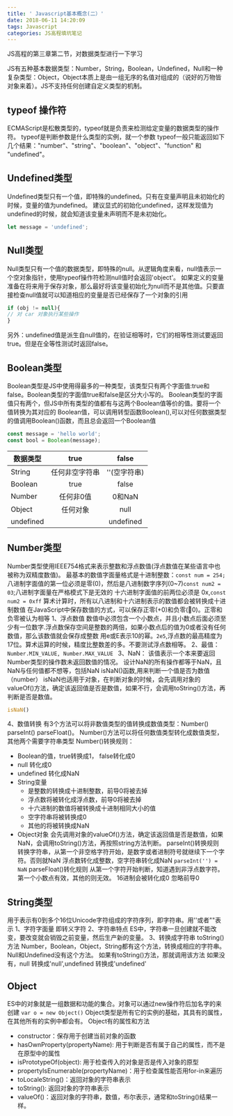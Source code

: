 ```yaml
---
title: ' Javascript基本概念(二）'
date: 2018-06-11 14:20:09
tags: Javascript
categories: JS高程填坑笔记
---
```

JS高程的第三章第二节，对数据类型进行一下学习

JS有五种基本数据类型：Number，String，Boolean，Undefined，Null和一种复杂类型：Object，Object本质上是由一组无序的名值对组成的（说好的万物皆对象来着）。JS不支持任何创建自定义类型的机制。

## typeof 操作符
ECMAScript是松散类型的，typeof就是负责来检测给定变量的数据类型的操作符。
typeof是判断参数是什么类型的实例，就一个参数
typeof一般只能返回如下几个结果："number"、"string"、"boolean"、"object"、"function" 和 "undefined"。

## Undefined类型
Undefined类型只有一个值，即特殊的undefined。只有在变量声明且未初始化的时候，变量的值为undefined。
建议显式的初始化undefined，这样发现值为undefined的时候，就会知道该变量未声明而不是未初始化。
```javascript
let message = 'undefined';
```

## Null类型
Null类型只有一个值的数据类型，即特殊的null。从逻辑角度来看，null值表示一个空对象指针，使用typeof操作符检测null值时会返回'object'。
如果定义的变量准备在将来用于保存对象，那么最好将该变量初始化为null而不是其他值。只要直接检查null值就可以知道相应的变量是否已经保存了一个对象的引用
```javascript
if (obj != null){
// 对 car 对象执行某些操作
}
```
另外：undefined值是派生自null值的，在验证相等时，它们的相等性测试要返回true。但是在全等性测试时返回false。

## Boolean类型
Boolean类型是JS中使用得最多的一种类型，该类型只有两个字面值:true和false。Boolean类型的字面值true和false是区分大小写的。
Boolean类型的字面值只有两个，但JS中所有类型的值都有与这两个Boolean值等价的值。要将一个值转换为其对应的 Boolean值，可以调用转型函数Boolean(),可以对任何数据类型的值调用Boolean()函数，而且总会返回一个Boolean值
```javascript
const message = 'hello world';
const bool = Boolean(message);
```
| 数据类型 | true | false 
| ----------- |:-----------:| :--:
| String | 任何非空字符串 | ''(空字符串)
| Boolean | true | false
| Number | 任何非0值 | 0和NaN
| Object | 任何对象 | null
| undefined |  | undefined

## Number类型
Number类型使用IEEE754格式来表示整数和浮点数值(浮点数值在某些语言中也被称为双精度数值)。
最基本的数值字面量格式是十进制整数：`const num = 254;`
八进制字面值的第一位必须是零(0)，然后是八进制数字序列(0~7)`const num2 = 03`;八进制字面量在严格模式下是无效的
十六进制字面值的前两位必须是 0x,`const num2 = 0xff`
算术计算时，所有以八进制和十六进制表示的数值都会被转换成十进制数值
在JavaScript中保存数值的方式，可以保存正零(+0)和负零(0)。正零和负零被认为相等
1、浮点数值
数值中必须包含一个小数点，并且小数点后面必须至少有一位数字.浮点数保存空间是整数的两倍，如果小数点后的值为0或者没有任何数值，那么该数值就会保存成整数
用e或E表示10的幂。`2e5`,浮点数的最高精度为17位。算术运算的时候，精度比整数差的多。不要测试浮点数相等。
2、最值：` Number.MIN_VALUE, Number.MAX_VALUE  `
3、NaN：
该值表示一个本来要返回Number类型的操作数未返回数值的情况。
设计NaN的所有操作都等于NaN，且NaN与任何值都不想等，包括NaN
isNaN()函数,用来判断一个值是否为数值（number）
isNaN也适用于对象，在判断对象的时候，会先调用对象的valueOf()方法，确定该返回值是否是数值，如果不行，会调用toString()方法，再判断是否是数值。
```javascript
isNaN()
```
4、数值转换
有3个方法可以将非数值类型的值转换成数值类型：Number() parseInt()  parseFloat()。
Number()方法可以将任何数值类型转化成数值类型，其他两个需要字符串类型
Number()转换规则：
  * Boolean的值，true转换成1， false转化成0
  * null 转化成0
  * undefined 转化成NaN
  * String变量 
    * 是整数的转换成十进制整数，前导0将被去掉
    * 浮点数将被转化成浮点数，前导0将被去掉
    * 十六进制的数值将被转换成十进制相同大小的值
    * 空字符串将被转换成0
    * 其他的将被转换成NaN
  * Object对象 会先调用对象的valueOf()方法，确定该返回值是否是数值，如果NaN，会调用toString()方法，再按照string方法判断。
parseInt()转换规则
  转换字符串，从第一个非空格字符开始，是数字或者进制符号就继续下一个字符。否则就NaN
  浮点数转化成整数，空字符串转化成NaN
  `parseInt('') = NaN`
parseFloat()转化规则
  从第一个字符开始判断，知道遇到非浮点数字符。
  第一个小数点有效，其他的则无效。
  16进制会被转化成0
  忽略前导0

## String类型
用于表示有0到多个16位Unicode字符组成的字符序列，即字符串。用''或者""表示
1、字符字面量 即转义字符
2、字符串特点
  ES中，字符串一旦创建就不能改变，要改变就会销毁之前变量，然后生产新的变量。
3、转换成字符串
toString()方法
  Number，Boolean，Object，String都有这个方法，转换成相应的字符串。Null和Undefined没有这个方法。
  如果有toString()方法，那就调用该方法
  如果没有，null 转换成'null',undefined 转换成'undefined'

## Object
ES中的对象就是一组数据和功能的集合。对象可以通过new操作符后加名字的来创建
`var o = new Object()`
Object类型是所有它的实例的基础，其具有的属性，在其他所有的实例中都会有。
Object有的属性和方法
  * constructor：保存用于创建当前对象的函数
  * hasOwnProperty(propertyName): 用于判断是否有属于自己的属性，而不是在原型中的属性
  * isPrototypeOf(object): 用于检查传入的对象是否是传入对象的原型
  * propertyIsEnumerable(propertyName)：用于检查属性能否用for-in来遍历
  * toLocaleString()：返回对象的字符串表示
  * toString(): 返回对象的字符串表示
  * valueOf()：返回对象的字符串，数值，布尔表示，通常和toString()结果一样。



